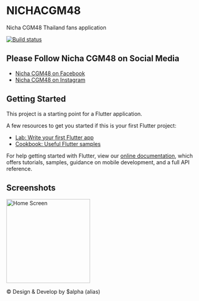 # NICHACGM48

Nicha CGM48 Thailand fans application

[![Build status](https://build.appcenter.ms/v0.1/apps/6a0e4c37-2c03-48af-8d2f-460557eb6674/branches/master/badge)](https://appcenter.ms)

## Please Follow Nicha CGM48 on Social Media
- [Nicha CGM48 on Facebook](http://facebook.com/cgm48official.nicha/)
- [Nicha CGM48 on Instagram](http://www.instagram.com/nicha.cgm48official/)

## Getting Started

This project is a starting point for a Flutter application.

A few resources to get you started if this is your first Flutter project:

- [Lab: Write your first Flutter app](https://flutter.dev/docs/get-started/codelab)
- [Cookbook: Useful Flutter samples](https://flutter.dev/docs/cookbook)

For help getting started with Flutter, view our
[online documentation](https://flutter.dev/docs), which offers tutorials,
samples, guidance on mobile development, and a full API reference.

## Screenshots

<img src="https://github.com/kiwsan/nichacgm48/blob/master/screenshots/81489713_1351720135015710_8971493847284580352_o.jpg" alt="Home Screen" width="220"/>

© Design & Develop by $alpha (alias)
